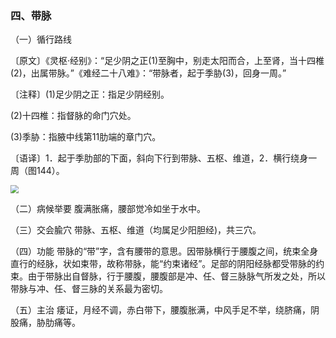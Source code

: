 ### 四、带脉

（一）循行路线

〔原文〕《灵枢·经别》：“足少阴之正(1)至胸中，别走太阳而合，上至肾，当十四椎(2)，出属带脉。”《难经二十八难》：“带脉者，起于季胁(3)，回身一周。”

〔注释〕(1)足少阴之正：指足少阴经别。

(2)十四椎：指督脉的命门穴处。

(3)季胁：指腋中线第11肋端的章门穴。

〔语译〕1．起于季肋部的下面，斜向下行到带脉、五枢、维道，2．横行绕身一周（图144）。

<img src="img/图144.jpg" style="zoom:80%;" />

（二）病候举要  腹满胀痛，腰部觉冷如坐于水中。

（三）交会腧穴  带脉、五枢、维道（均属足少阳胆经)，共三穴。

（四）功能  带脉的“带”字，含有腰带的意思。因带脉横行于腰腹之间，统束全身直行的经脉，状如束带，故称带脉，能“约束诸经”。足部的阴阳经脉都受带脉的约束。由于带脉出自督脉，行于腰腹，腰腹部是冲、任、督三脉脉气所发之处，所以带脉与冲、任、督三脉的关系最为密切。

（五）主治  痿证，月经不调，赤白带下，腰腹胀满，中风手足不举，绕脐痛，阴股痛，胁肋痛等。
